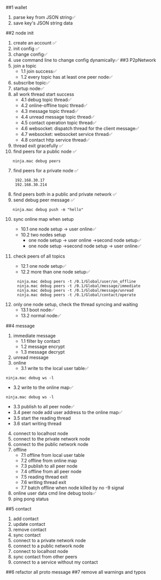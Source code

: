 ##1 wallet
1. parse key from JSON string✅
2. save key's JSON string data

##2 node init
1. create an account ✅
2. init config ✅
3. change config✅
4. use command line to change config dynamically✅
##3 P2pNetwork
1. join a topic
   - 1.1 join success✅
   - 1.2 every topic has at least one peer node✅
2. subscribe topic✅
3. startup node✅
4. all work thread start success 
    - 4.1 debug topic thread✅
    - 4.2 online-offline topic thread✅
    - 4.3 message topic thread✅
    - 4.4 unread message topic thread✅
    - 4.5 contact operation topic thread✅
    - 4.6 websocket: dispatch thread for the client message✅
    - 4.7 websocket: websocket service thread✅
    - 4.8 contact http service thread✅
5. thread exit gracefully ✅
6. find peers for a public node  ✅
 ```       
    ninja.mac debug peers
```
7. find peers for a private node ✅
```
    192.168.30.17
    192.168.30.214
```
8. find peers both in a public and private network ✅ 
9. send debug peer message ✅
```
   ninja.mac debug push -m "hello"
```
10. sync online map when setup 
      - 10.1 one node setup -> user online✅
      - 10.2 two nodes setup
         + one node setup -> user online ->second node setup✅
         + one node setup ->second node setup -> user online✅

11. check peers of all topics 
      - 12.1 one node setup✅
      - 12.2 more than one node setup✅
```
     ninja.mac debug peers -t /0.1/Global/user/on_offline
     ninja.mac debug peers -t /0.1/Global/message/immediate
     ninja.mac debug peers -t /0.1/Global/message/unread
     ninja.mac debug peers -t /0.1/Global/contact/operate
```   
12. only one node setup, check the thread syncing and waiting
    - 13.1 boot node✅
    - 13.2 normal node✅
    
##4 message
1. immediate message
    - 1.1 filter by contact
    - 1.2 message encrypt
    - 1.3 message decrypt
2. unread message
3. online
   - 3.1 write to the local user table✅
```
ninja.mac debug ws -l
```
   - 3.2 write to the online map✅
```
ninja.mac debug ws -l
```
   - 3.3 publish to all peer node✅
   - 3.4 peer node add user address to the online map✅
   - 3.5 start the reading thread
   - 3.6 start writing thread

4. connect to localhost node
5. connect to the private network node
6. connect to the public network node
7. offline
    - 7.1 offline from local user table
    - 7.2 offline from online map
    - 7.3 publish to all peer node
    - 7.4 offline from all peer node
    - 7.5 reading thread exit
    - 7.6 writing thread exit
    - 7.7 batch offline when node killed by no -9 signal
8. online user data cmd line debug tools✅
9. ping pong status

##5 contact
1. add contact
2. update contact
3. remove contact
4. sync contact
5. connect to a private network node
6. connect to a public network node
7. connect to localhost node
8. sync contact from other peers
9. connect to a service without my contact

##6 refactor all proto message
##7 remove all warnings and typos